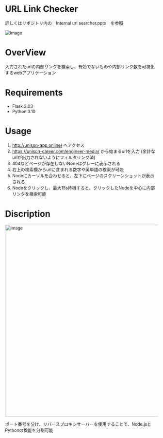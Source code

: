 # URL Link Checker
詳しくはリポジトリ内の　Internal url searcher.pptx　を参照

![image](https://github.com/user-attachments/assets/1d6202c6-f1e0-4bbc-8abf-9f8cf80478d8)

# OverView 
入力されたurlの内部リンクを検索し、有効でないものや内部リンク数を可視化するwebアプリケーション

# Requirements
* Flask 3.03
* Python 3.10

# Usage
1. http://unison-app.online/  へアクセス
2. https://unison-career.com/engineer-media/ から始まるurlを入力 (余計なurlが出力されないようにフィルタリング済)
3. 404などページが存在しないNodeはグレーに表示される
4. 右上の検索欄からurlに含まれる数字や英単語の検索が可能
5. Nodeにカーソルを合わせると、左下にページのスクリーンショットが表示される
6. Nodeをクリックし、最大15s待機すると、クリックしたNodeを中心に内部リンクを検索可能

# Discription

<img width="630" alt="image" src="https://github.com/user-attachments/assets/76718b3b-5397-41cd-9349-62ea4e91f482" />

ポート番号を分け、リバースプロキシサーバーを使用することで、Node.jsとPythonの機能を分割可能
